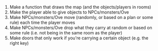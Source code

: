 1. Make a function that draws the map (and the objects/players in rooms)
1. Make the player able to give objects to NPCs/monsters/Ove
1. Make NPCs/monsters/Ove move (randomly, or based on a plan or some rule) each time the player moves
1. Make NPCs/monsters/Ove drop what they carry at random or based on some rule (i.e. not being in the same room as the player)
1. Make doors that only work if you're carrying a certain object (e.g. the right key)
